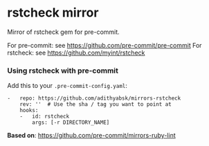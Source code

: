 rstcheck mirror
===============

Mirror of rstcheck gem for pre-commit.

For pre-commit: see https://github.com/pre-commit/pre-commit
For rstcheck: see https://github.com/myint/rstcheck


### Using rstcheck with pre-commit

Add this to your `.pre-commit-config.yaml`:

    -   repo: https://github.com/adithyabsk/mirrors-rstcheck
        rev: ''  # Use the sha / tag you want to point at
        hooks:
        -   id: rstcheck
            args: [-r DIRECTORY_NAME]

**Based on**: https://github.com/pre-commit/mirrors-ruby-lint